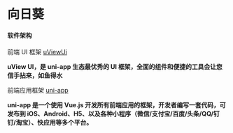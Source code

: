 # 向日葵

#### 软件架构

前端 UI 框架 [uViewUi](https://www.uviewui.com/)

**uView UI，是 uni-app 生态最优秀的 UI 框架，全面的组件和便捷的工具会让您信手拈来，如鱼得水**

前端应用框架 [uni-app](https://uniapp.dcloud.io/)

**uni-app 是一个使用 Vue.js 开发所有前端应用的框架，开发者编写一套代码，可发布到 iOS、Android、H5、以及各种小程序（微信/支付宝/百度/头条/QQ/钉钉/淘宝）、快应用等多个平台。**

